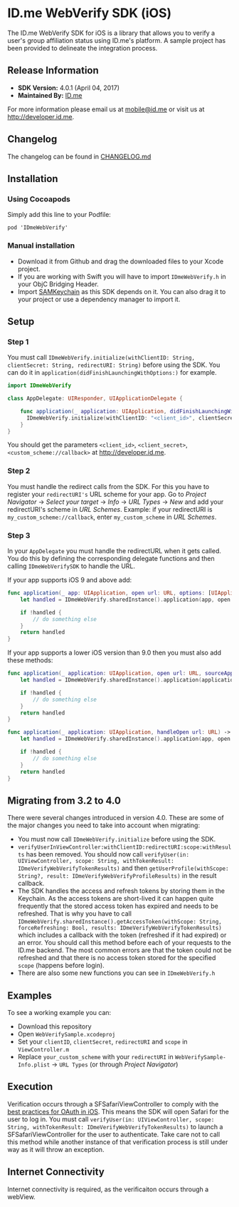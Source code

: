 # ID.me WebVerify SDK (iOS)
The ID.me WebVerify SDK for iOS is a library that allows you to verify a user's group affiliation status using ID.me's platform. A sample project has been provided to delineate the integration process.

## Release Information

- **SDK Version:** 4.0.1 (April 04, 2017)
- **Maintained By:** [ID.me](http://github.com/IDme)

For more information please email us at mobile@id.me or visit us at http://developer.id.me.

## Changelog
The changelog can be found in [CHANGELOG.md](CHANGELOG.md)

## Installation

### Using Cocoapods
Simply add this line to your Podfile:

```
pod 'IDmeWebVerify'
```

### Manual installation

* Download it from Github and drag the downloaded files to your Xcode project.
* If you are working with Swift you will have to import `IDmeWebVerify.h` in your ObjC Bridging Header.
* Import [SAMKeychain](https://github.com/soffes/SAMKeychain) as this SDK depends on it. You can also drag it to your project or use a dependency manager to import it.

## Setup

### Step 1
You must call `IDmeWebVerify.initialize(withClientID: String, clientSecret: String, redirectURI: String)` before using the SDK. You can do it in `application(didFinishLaunchingWithOptions:)` for example.

```swift
import IDmeWebVerify

class AppDelegate: UIResponder, UIApplicationDelegate {

    func application(_ application: UIApplication, didFinishLaunchingWithOptions launchOptions: [UIApplicationLaunchOptionsKey: Any]?) -> Bool {
      IDmeWebVerify.initialize(withClientID: "<client_id>", clientSecret: "<client_secret>", redirectURI: "<custom_scheme://callback>")
    }
}
```

You should get the parameters `<client_id>`, `<client_secret>`, `<custom_scheme://callback>` at http://developer.id.me.

### Step 2
You must handle the redirect calls from the SDK. For this you have to register your `redirectURI's` URL scheme for your app. Go to *Project Navigator* -> *Select your target* -> *Info* -> *URL Types* -> *New* and add your redirectURI's scheme in *URL Schemes*.
Example: if your redirectURI is `my_custom_scheme://callback`, enter `my_custom_scheme` in *URL Schemes*.

### Step 3
In your `AppDelegate` you must handle the redirectURL when it gets called. You do this by defining the corresponding delegate functions and then calling `IDmeWebVerifySDK` to handle the URL.

If your app supports iOS 9 and above add: 

```swift
func application(_ app: UIApplication, open url: URL, options: [UIApplicationOpenURLOptionsKey : Any] = [:]) -> Bool {
    let handled = IDmeWebVerify.sharedInstance().application(app, open: url, options: options)

    if !handled {
        // do something else
    }
    return handled
}
```

If your app supports a lower iOS version than 9.0 then you must also add these methods:
```swift
func application(_ application: UIApplication, open url: URL, sourceApplication: String?, annotation: Any) -> Bool {
    let handled = IDmeWebVerify.sharedInstance().application(application, open: url, sourceApplication: sourceApplication, annotation: annotation)

    if !handled {
        // do something else
    }
    return handled
}

func application(_ application: UIApplication, handleOpen url: URL) -> Bool {
    let handled = IDmeWebVerify.sharedInstance().application(app, open: url, options: [:])

    if !handled {
        // do something else
    }
    return handled
}
```

## Migrating from 3.2 to 4.0

There were several changes introduced in version 4.0.
These are some of the major changes you need to take into account when migrating:
* You must now call `IDmeWebVerify.initialize` before using the SDK.
* `verifyUserInViewController:withClientID:redirectURI:scope:withResults` has been removed. You should now call `verifyUser(in: UIViewController, scope: String, withTokenResult: IDmeVerifyWebVerifyTokenResults)` and then `getUserProfile(withScope: String?, result: IDmeVerifyWebVerifyProfileResults)` in the result callback.
* The SDK handles the access and refresh tokens by storing them in the Keychain. As the access tokens are short-lived it can happen quite frequently that the stored access token has expired and needs to be refreshed. That is why you have to call `IDmeWebVerify.sharedInstance().getAccessToken(withScope: String, forceRefreshing: Bool, results: IDmeVerifyWebVerifyTokenResults)` which includes a callback with the token (refreshed if it had expired) or an error. You should call this method before each of your requests to the ID.me backend.
The most common errors are that the token could not be refreshed and that there is no access token stored for the specified `scope` (happens before login).
* There are also some new functions you can see in `IDmeWebVerify.h`

## Examples
To see a working example you can:
- Download this repository
- Open `WebVerifySample.xcodeproj`
- Set your `clientID`, `clientSecret`, `redirectURI` and `scope` in `ViewController.m`
- Replace `your_custom_scheme` with your `redirectURI` in `WebVerifySample-Info.plist` -> `URL Types` (or through *Project Navigator*)

## Execution
Verification occurs through a SFSafariViewController to comply with the [best practices for OAuth in iOS](https://tools.ietf.org/html/draft-ietf-oauth-native-apps-03).
This means the SDK will open Safari for the user to log in. 
You must call `verifyUser(in: UIViewController, scope: String, withTokenResult: IDmeVerifyWebVerifyTokenResults)` to launch a SFSafariViewController for the user to authenticate. Take care not to call this method while another instance of that verification process is still under way as it will throw an exception.

<!--
Verification occurs through a modal view controller. The modal view controller is a navigation controller initialized with a web-view. The entire OAuth flow occurs through the web-view. Upon successful completion, the modal will automatically be dismissed, and a JSON object in the form of an NSDictionary object containing your user's verificaiton information will be returned to you.

To launch the modal, the following method can be called in the view controller class that will be presenting the modal:

```
- (void)verifyUserInViewController:(UIViewController *)externalViewController
                      withClientID:(NSString *)clientID
                       redirectURI:(NSString *)redirectURI
                             scope:(NSString *)scope
                       withResults:(IDmeVerifyWebVerifyResults)webVerificationResults;
```

The params in that method are as follows:

- `externalViewController`: The viewController which will present the modal navigationController.
- `clientID`: The clientID provided by ID.me when registering the app at [http://developer.id.me](http://developer.id.me).
- `redirectURI`: The redirectURI provided to ID.me when registering your app at [http://developer.id.me](http://developer.id.me)
- `scope`: The handle of your policy ('military', 'student', 'custom_student, etc') as defined for your app at [http://developer.id.me](http://developer.id.me)
- `webVerificationResults`: A block that returns an NSDictionary object and an NSError object. The verified user's profile is stored in an NSDictionary object as JSON data. If no data was returned, or an error occured, NSDictionary is nil and NSError returns an error code and localized description of the specific error that occured.

In your code, the implementation of this method should yield an expanded form of the `webVerificationResults` block. It is our recommendation that the full implementation of this method look as follows:

```
[[IDmeWebVerify sharedInstance] verifyUserInViewController:<your_presenting_view_controller>
                                              withClientID:<your_clientID>
                                               redirectURI:<your_redirectURI>
                                                      code:<your_scope>
                                               withResults:^(NSDictionary *userProfile, NSError *error, NSString *token) {

   											 	if (error) {
                                                  // Error
    											} else {
    											  // Verification was successful and value will exist for userProfile
    											}

                                            }];

```

Alternatively, in your code, you can request just the access token using

```
- (void)verifyUserInViewController:(UIViewController *)externalViewController
                      withClientID:(NSString *)clientID
                       redirectURI:(NSString *)redirectURI
                             scope:(NSString *)scope
                   withTokenResult:(IDmeVerifyWebVerifyResults)webVerificationResults;
```



```
[[IDmeWebVerify sharedInstance] verifyUserInViewController:<your_presenting_view_controller>
                                              withClientID:<your_clientID>
                                               redirectURI:<your_redirectURI>
                                                      code:<your_scope>
                                           withTokenResult:^(NSDictionary *userProfile, NSError *error, NSString *token) {

   											 	if (error) {
                                                  // Error
    											} else {
    											  // Verification was successful and value will exist for token
    											}

                                            }];

```

## Results
Each successful request for user profile returns the following information:

- Group Affiliation (Military Veteran, Student, Firefighter, etc.)
- Unique user Identifier
- Verification Status

**NOTE:** Other attributes (e.g., email, first name, last name, etc…) can be returned in the JSON results upon special request. Please email [mobile@id.me](mobile@id.me) if your app needs to gain access to more attributes. 

Successful calls for the access token will return a valid token string.

All potential errors that could occur are explained in the next section.

## Error Handling
There are four potential outcomes during the group affiliation verification process, three of which are errors. All of the errors are returned in the `IDmeWebVerifyVerificationResults` block, which is the last parameter in verification method described above. Each error will return a non-nil NSError object, and a nil NSDictionary object. The three verification related errors can be found in the `IDmeWebVerifyErrorCode` typedef, which deals with all errors in the SDK. The three verification related errors are as follows:

- `IDmeWebVerifyErrorCodeVerificationDidFailToFetchUserProfile`
	- Error occurs if user succesfully verified their group affiliation, but there was a problem with the user's profile being returned.
	- This should never occur, but this error was added to handle a rare situation involving the inability to reach ID.me's server. 
- `IDmeWebVerifyErrorCodeVerificationWasDeniedByUser`
	-  Error occurs if user succesfully verified their group affiliation, but decided to deny access to your app at the end of the OAuth flow.
- `IDmeWebVerifyErrorCodeVerificationWasCanceledByUser` 
	- Error occurs if user exits modal navigation controller before OAuth flow could complete.

The following properties of the NSError object should be referenced by your app if you're looking to employ error-specific methods:

- `code`: The error code of the specific issue. The value is defined in the `IDmeWebVerifyErrorCode` typedef, and should be in the 100s.
-  `localizedDescription`: A detailed description of the error.

-->

## Internet Connectivity
Internet connectivity is required, as the verificaiton occurs through a webView.
